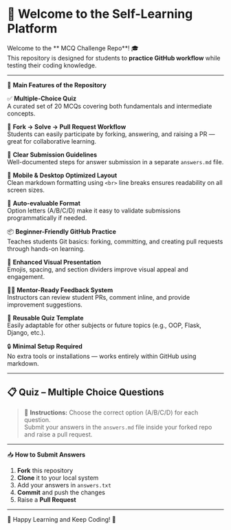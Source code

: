 # 🐍 Welcome to the Self-Learning Platform 

Welcome to the ** MCQ Challenge Repo**! 🎓  
This repository is designed for students to **practice GitHub workflow** while testing their coding knowledge.  

---

🔧 **Main Features of the Repository**

✅ **Multiple-Choice  Quiz**  
A curated set of 20 MCQs covering both fundamentals and intermediate concepts.

🚀 **Fork → Solve → Pull Request Workflow**  
Students can easily participate by forking, answering, and raising a PR — great for collaborative learning.

🧾 **Clear Submission Guidelines**  
Well-documented steps for answer submission in a separate `answers.md` file.

📱 **Mobile & Desktop Optimized Layout**  
Clean markdown formatting using `<br>` line breaks ensures readability on all screen sizes.

📘 **Auto-evaluable Format**  
Option letters (A/B/C/D) make it easy to validate submissions programmatically if needed.

📦 **Beginner-Friendly GitHub Practice**  
Teaches students Git basics: forking, committing, and creating pull requests through hands-on learning.

🎨 **Enhanced Visual Presentation**  
Emojis, spacing, and section dividers improve visual appeal and engagement.

👨‍🏫 **Mentor-Ready Feedback System**  
Instructors can review student PRs, comment inline, and provide improvement suggestions.

🔁 **Reusable Quiz Template**  
Easily adaptable for other subjects or future topics (e.g., OOP, Flask, Django, etc.).

🔒 **Minimal Setup Required**  
No extra tools or installations — works entirely within GitHub using markdown.

---

## 📋 Quiz – Multiple Choice Questions

> 📝 **Instructions:** Choose the correct option (A/B/C/D) for each question.  
> Submit your answers in the `answers.md` file inside your forked repo and raise a pull request.

---

📥 **How to Submit Answers**

1. **Fork** this repository  
2. **Clone** it to your local system  
3. Add your answers in `answers.txt`  
4. **Commit** and push the changes  
5. Raise a **Pull Request**

---

🧠 Happy Learning and Keep Coding! 🚀
